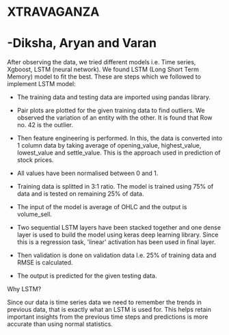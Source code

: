 # XTRAVAGANZA
# -Diksha, Aryan and Varan

After observing the data, we tried different models i.e. Time series, Xgboost, LSTM (neural
network). We found LSTM (Long Short Term Memory) model to fit the best. These are
steps which we followed to implement LSTM model:

- The training data and testing data are imported using pandas library.
- Pair plots are plotted for the given training data to find outliers. We observed the
    variation of an entity with the other. It is found that Row no. 42 is the outlier.


- Then feature engineering is performed. In this, the data is converted into 1 column data
    by taking average of opening_value, highest_value, lowest_value and settle_value. This
    is the approach used in prediction of stock prices.
- All values have been normalised between 0 and 1.
- Training data is splitted in 3:1 ratio. The model is trained using 75% of data and is tested
    on remaining 25% of data.
- The input of the model is average of OHLC and the output is volume_sell.
- Two sequential LSTM layers have been stacked together and one dense layer is used to
    build the model using keras deep learning library. Since this is a regression task, 'linear'
    activation has been used in final layer.
- Then validation is done on validation data I.e. 25% of training data and RMSE is
    calculated.
- The output is predicted for the given testing data.

Why LSTM?

Since our data is time series data we need to remember the trends in previous data,
that is exactly what an LSTM is used for. This helps retain important insights from the
previous time steps and predictions is more accurate than using normal statistics.


